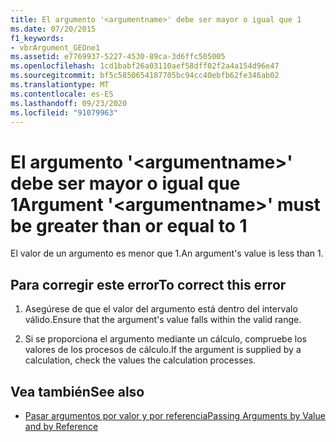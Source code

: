 ```yaml
---
title: El argumento '<argumentname>' debe ser mayor o igual que 1
ms.date: 07/20/2015
f1_keywords:
- vbrArgument_GEOne1
ms.assetid: e7769937-5227-4530-89ca-3d6ffc505005
ms.openlocfilehash: 1cd1babf26a03110aef58dff02f2a4a154d96e47
ms.sourcegitcommit: bf5c5850654187705bc94cc40ebfb62fe346ab02
ms.translationtype: MT
ms.contentlocale: es-ES
ms.lasthandoff: 09/23/2020
ms.locfileid: "91079963"
---
```

# <a name="argument-argumentname-must-be-greater-than-or-equal-to-1"></a><span data-ttu-id="c78c9-102">El argumento '\<argumentname>' debe ser mayor o igual que 1</span><span class="sxs-lookup"><span data-stu-id="c78c9-102">Argument '\<argumentname>' must be greater than or equal to 1</span></span>

<span data-ttu-id="c78c9-103">El valor de un argumento es menor que 1.</span><span class="sxs-lookup"><span data-stu-id="c78c9-103">An argument's value is less than 1.</span></span>  
  
## <a name="to-correct-this-error"></a><span data-ttu-id="c78c9-104">Para corregir este error</span><span class="sxs-lookup"><span data-stu-id="c78c9-104">To correct this error</span></span>  
  
1. <span data-ttu-id="c78c9-105">Asegúrese de que el valor del argumento está dentro del intervalo válido.</span><span class="sxs-lookup"><span data-stu-id="c78c9-105">Ensure that the argument's value falls within the valid range.</span></span>  
  
2. <span data-ttu-id="c78c9-106">Si se proporciona el argumento mediante un cálculo, compruebe los valores de los procesos de cálculo.</span><span class="sxs-lookup"><span data-stu-id="c78c9-106">If the argument is supplied by a calculation, check the values the calculation processes.</span></span>  
  
## <a name="see-also"></a><span data-ttu-id="c78c9-107">Vea también</span><span class="sxs-lookup"><span data-stu-id="c78c9-107">See also</span></span>

- [<span data-ttu-id="c78c9-108">Pasar argumentos por valor y por referencia</span><span class="sxs-lookup"><span data-stu-id="c78c9-108">Passing Arguments by Value and by Reference</span></span>](../programming-guide/language-features/procedures/passing-arguments-by-value-and-by-reference.md)

